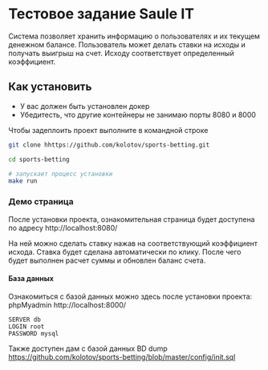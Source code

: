 # Тестовое задание Saule IT
Система позволяет хранить информацию о пользователях и их текущем денежном балансе. 
Пользователь может делать ставки на исходы и получать выигрыш на счет. Исходу соответствует
определенный коэффициент.


## Как установить
* У вас должен быть установлен докер
* Убедитесть, что другие контейнеры не занимаю порты 8080 и 8000

Чтобы задеплоить проект выполните в командной строке
```bash
git clone hhttps://github.com/kolotov/sports-betting.git

cd sports-betting

# запускает процесс установки
make run
```

### Демо страница

После установки проекта, ознакомительная страница будет доступена по адресу http://localhost:8080/

На ней можно сделать ставку нажав на соответствующий коэффициент исхода. Ставка будет сделана автоматически по клику. После чего будет выполнен расчет суммы и обновлен баланс счета. 




#### База данных
Ознакомиться с базой данных можно здесь после установки проекта: phpMyadmin http://localhost:8000/

```
SERVER db
LOGIN root
PASSWORD mysql
```

Также доступен дам с базой данных
BD dump https://github.com/kolotov/sports-betting/blob/master/config/init.sql




